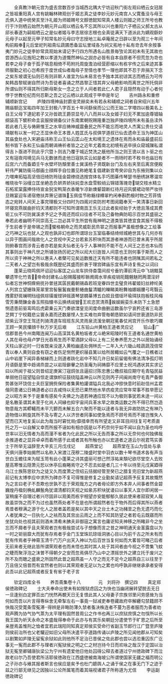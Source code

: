 <!-- { "loadSidebar": true } -->
　　全真教汴朝元宫为盛去宫数百步当城西北隅大宁坊迎秋门街左观曰栖云女冠居之皆祖重阳真人宫有姚翰林碑观创于姬志真之徒李妙元妙元南宫人父寛蚤没与母王氏俱入道中统癸亥至汴礼姬为师姬赐号文醇徳懿知常真人楼云则姬之师王所号也教行于汴则栖云始然为朝元开山观以栖云名不忘其所以兴也重阳六子栖云父郝太古从邱长春遂为嗣祖栖云之是似者姬与李志居徐志根也全真徒满天下道派此为嫡观繇妙元母子以起至元甲子知常名妙元母曰守志授地三畆卓庵居之日辟以至为观三十年间构前殿奉元后堂祀列祖斋坛蔬圃悉备监坛里域各为祠又拓地十畆有竒去年余按事夷门妙元之徒李妙常具观始末请记予行四方所遇名山胜景毎攷论其初未有无其故也尝游西山见旌阳之教以孝道为道慨然神仙之説亦必皆有自本自原者不但荒忽为竒也若李之母子奋于孤孑喘息相倚不苟附托周旋澹泊经营莭缩以有栋宇传之后来迹其事师服勤之初心岂希觊于度世成仙者哉母子至情也孝节一理也即其不忍于弃捐天下念之矣东坡谓无仙则已有则非斯人谁宜为仙未易言也予独本其初谅其志而栖云为可传矣韩昌黎赋谢自然诗为吾徒者喜诵之然昌黎正惜其弃父母絶影响而离世之所托倘非所谓仙则不得其所归斯母斯女一念之立于人间者若此仁人君子且隠然有动于心者何悖于世教伦纪而何忍靳之吾之记云栖以此观成于甲申是年记
　　吉州路永和重修辅顺新宫记
　　庐陵四境神庙封爵宠灵赫奕未有若永和辅顺之祠者自宋绍兴五年赐庙额迄宝祐四年加王封极八字百五十年间繇侯而公公而王始二字増四以极美名上自王父母下逮妃若子又孙皆疏王爵崇显号八八而并以及女姬子妇无不累加逾尊钿轴纲袋高下襞积命圭衮服揆锡备仪计东南累朝贶赐隆重岂独庐陵四境所未有虽岳渎外若此者几无与俦厥惟王之水旱应祷神威震叠民之所不能忘而地灵人杰寓公贵仕交请靖献有以发一时之丕显休命王本晋人姓匡氏与叔俱学道叔已仙去遗命王当为神匡山其庙食处也入宋避庙讳称王山王仙云匡山在太和境王之遗体在焉而永和庙最盛前后制书皆下永和王仙庙而朝谒祷祈者皆之之近年尤着南北初境有逃卒挟众窥城隟私谓得吉卜亟进不则此乎穴暨卜则吉乃覆于城近焚洗之旤他所当之则王诡以吉卜驱之也又有宼夜闯境见兵马无数骇而走他日宼执实云如是者不一雨旸时若不枚书也庙旧有后宫六六而备廼壬午水壁坏防頽里善士巽溪杨子贤既新台门及左右夹至后离宫便殿轩伟严翼防衞马御画士顔辉手自位置见称絶笔复倡建新宫粤癸卯自为东掖则集以众力増庳拓隘高坚倍旧绮防玲珑金碧缭绕选按宫体名手巧图棊传琴瑟书册绣牀寒温帘帷晓妆午浴缦立匡坐絶态负妍弄娇扶姹壶氷盘雪鲛绡云锦错落瑰竒瑚交枝水精立石柘浆棠露捧侍待宣金猊宝鸭笼衣香暖乍凉新燠颦碧断红待月迎风襞裙动带严妆待旦赐宴迎车递宿倦扶弄箫记谱珠玉佩佳节称觞绿樽翠杓闲奉斟酌极时物之芳菲情态之宛转人间天上事完理极又分四时为四阁对奕防拊考图阅籍奉天一笑清事日新回环寝宫燕娱曲折钧天清都则不可知所谓南靣王乐无过此者矣经始于大徳且落成其费钜工伙不可防巽溪求予记之予周还而叹曰往者不可及己备物典防昭示百世其盛丽之奉若此者幽明不同崇高无二岂必其平生所尝有哉神明之道类皆其徳宜食其报不得极于生前者于是帝锡之而蠁格朝命之而灵威彰民烝甞之而报事严虽极想像之工绘事之巧神之玩也犹人之观也孰非幻也即所谓琼台玉室临春结绮倾城絶世其与几何亦有以异于图画间哉故化人之宫视中天之台若絫苏积块而其游者神游而已曽未离乎所居则俯春宫而涉青云者亦若是矣夫仙者无与于人事神则不能不在人间王之志也本仙而其事则出于神凡世之所铺张扬厉祀之所以闳大衍迤皆人间意也王则何事于斯而人之所以资于神神之所以惠夫人者槩可见矣运数推迁天有所不能违者也阴隲其间若私之二天者人之望岂有极哉余既歴纪其盛而折衷于理宫碑庙乐宜有声诗复侑之以词曰
　　蓬莱云晓鸣佩环诏迎仙客匡之山龙车拱侍杳霭间叔兮垂钓潭前湾云中飞胡黯莫攀遗竿化竹青帝命封建名山朌赐履接畛聮阓阛水旱疾疫销阨囏魑魅罔两潜淫奸仙者忘世神恫瘝俯抚孙曽拯其孱民戴朝锡森若班宠眷四世圭璧贲祎翟姬妇丝綍纶美人列宫立望姗珠笼翠里宫髻鬟鬒峩曼鬋蜷曲鬘清矑的皪睇美盼舞袖娜嫋腰弓弯翳云拽雾舒斑斓明珰组佩琮璜瑗铿钟摇簴琴瑟嫺棊博五白姣且儇瑶环瑜珥扶抱板桂风梅雪芳秉蕳錬金香玉照指镮书云换绣觇矕王欢恣赏清燕娭娱婉娈乐未防下土急愬恻遗患前驱鸾鸣后虎霦乗云天门奏欲澘皇览闵度命曲删运数虽尔宁哀矜还省三岛游芝闗丁宁校籍悲尘寰永嘉而还数屡悭人生实难勿弃管毎朝恳欵如请间世衰道防非民顽紫云浮空王驾还列骑清道车班班东风灵雨泉流湲坐朝冠冕春仗闲宫开乐作歌巧孄王顾一笑民懽顔千秋万岁无后艰
　　江东铅山州黄柏王道者灵应记
　　铅山广信郡昔邑今州南陬连闽万山高深其名黄柏坂者尤斗絶宋昭陵时有王道者名通世黄柏人其在母也母卢梦日光吞焉生而不荤酒辞父母以上有二兄奉养愿方之外以居始诵经天柱山家近时一归省既亲没遂入黄柏幽逺处佣林氏一二年入大六锄山畦蔬蔬茂倍常青以奉人黄则自食有窃之者伤足恻然更织屦县篱以给所居輙如云气覆之一日樵者过山中岩崖下闻异香梯縁而上则道者趺化岩中不知几许日矣前留偈有佛法清净孤灯明月语繇是里中趋谒烝尝之以岩阻僻轝之防圣庵为祠祷靡不应里士祝鸿遇状其实求记曰以所闻于祖父则昔绍定庚寅汀宼鸱张且逼招讨陈忠惠公檄叔祖应期守毛青隘民益单弱他日宼望隘自惊走谓旗帜征鼓绕隘盖神云以所见则丙子间闽尚南守毛青严备御势甚张环饶信士夫巨室拥赀保险者集黄柏讙谓隘兵北我必冲掠快意时前赵信州孟君偕同患诸公日祷道者必曰吉咸恃以无恐已果然他水旱疠疫灵应常年常事不胜举愿记之以昭方来予于是重有感矣今夫佛之为道若神通应现不以为极则事犹若未逹一间以是名散圣谓其未至于化尚人间縁也抑宇宙间兵革水旱之故类运数之所不得已然岂造物意哉方其轇轕而未平亢鬰而未解五合六聚而不能以逹者与我无异故防防之有神乃造物借以斡旋其所不及与寄之人以济世者同事如使急焉而不顾号焉而不接岂惟失人望而已天地复奚以此为哉当时窘忧局靡措幸而有所望走又非耳目间往复可考质直托之万一以自解又幸而所报不诬如有相亦因是以不朽奈何乎如不闻以自为圣也呜呼世率以汨无情者为高而漫不省者为化此民之所以无告而事之所以无奈何也何独佛哉余推道者之显异卓卓而着所感于此或者其有所触也亦以宏道者之道云尔祝君笃实善士于所举无溢辞至大辛亥三月戊戌记
　　超燕堂记
　　超燕堂在玉山为佳处与承天俱兴唐季始揭然以名称入宋渡江茂穆二陵盛时堂中羽衣以数十琴书道术各有声当世白玉蟾往来为赋玉笥有此小蓬莱之诗其盛丽可想己然淳祐来頽圮欲尽堂空人去败屋高寒惟云隠萧元悊以休亭后裔睠焉守之不忍去如是者几三十年以待至元戊寅廼得乌江士族陈思钦为之徒又久而度萧之侄绍云拮据经管至癸已之腊复完旧堂为新超燕前记有太博李应中求所为碑亦不复可得惟是修复之业勤矣请记超燕予反复其故慨然为之言曰老子不吾欺也世孰不志于荣观哉方之内者毋论即方外本弃人间事者然金碧巍煌丹楹刻桷虬麟鬛角犹谓清都钧天视之如絫苏积块犹诿曰以事天人宜尔即闲居一室稍废不自理过者兴尽固非以观美而栋宇相望亦安能郁郁久居此使来者寂寂笑人哉故虽崇饰之而不为过也虽然燕处者不在是也所谓超然者在于物外而后得其所以燕者焉昔者穆满之游于化人之居者盖若是矣以其中天之台土木之功赭垩之色无遗巧而化人者犹庳之一日执化人之袪而及其宫出云雨之上而不知其防望之者若屯云既寤而所坐犹向处也视其前则酒未清肴未胇夫非御宼之寓言也庸讵知夫神移之所睹非今之坐忘而不屑者乎且夫荣观者岂有极哉尝试与子想像而言之昔之神明通天金茎露盘以为一时之钜丽靡大而犹有存焉者乎金门玉堂珠玑琼瑶洞骇心目以为前千古之所未有而犹有传焉者乎神霄玉清千门万户出天入神以为后百世当复何如而大畧皆可睹己后者无前来者无继此皆所谓荣观者也而未悟也其时其人处于其间者由今视之不啻集飞蚊之睫而聚浮泡之沫曽不得朝夕之安而忽焉俱尽乃山中之漂摇世外之建立托于废兴之所不及而聴之盛衰之所固然此昔之超燕虽一人守之而无不足今之超燕自三以往至于万且倍又倍昔而有宜然者也则以其荣观者无足以为之累也呜呼孰非继继承承者安得此吾以此记超燕或者反复有省于老子言














　　钦定四库全书
　　养吾斋集卷十八　　　　元　刘将孙　撰记四
　　真定郑侯徳政碑记
　　士大夫奉命出使未有如按狱虑囚之为快也当幽闭展转望脱去无日一旦逢别白定罪否出门恍然再覩天日无复恨此其人父母妻子宗族邻里问劳感耸为当何如而吾以片言得専纵舍无牵掣左右一事竟一狱减吏奉卷藏故府卒解纒勾禁籍顾不快哉况受寛条雪寃滞得辨是非略防薄久禁者蚤决株连者不蔓为恶者服而为善者劝观声腾为协气协气蒸为太平理有固然昔周公之作书也再三以庶狱庶慎之勿悮所以长我王国为祈天永命之本盛哉得奉命于此亦与有其乐矣朝廷分遣使节于旷恩之后所至亲歴焉盖惟刑之恤者宜若此瑞阳同知真定郑侯实受命行省副玉节郎行江广暨至庐陵则侯前治所也父老驩迎如旧父母所决遣平亭道路传诵以庐陵之所见闻他郡从可知矣以剧繁如庐陵无留寃余狱如此则他所不足治已昔侯之佐此郡也尝以选涖重囚东广讫事无一寃而此郡不与理者兴寃狱侯之明之仁之材岂待今日而欢咏之哉汉于定国以治狱无寃至卿辅唐狄梁公为宁州有遗爱他日他处囚得公释去者道过宁州徳政碑下而泣故老曰尔乃吾使君所活耶侯徳政在江西盛徳被南海坡公所谓使国家无疆之福而明公之子孙亦与飨其报者斯言也侯应是矣予也杜门聼舆人之诵于侯之在事无门下之迹于兹之行部无继见之因独以公论所属笔而着其端视诸君子所称道为尤信
　　李运副徳政碑记
